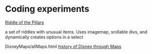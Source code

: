 <h1>Coding experiments </h1>

<a href="https://hawthy23.github.io/Riddles/RuinsMap.html"> Riddle of the Pillars </a>
         <p>a set of riddles with unusual items. Uses imagemap, srollable divs, and dynamically creates options in a select </p>
DisneyMaps/allMaps.html
<a href="https://hawthy23.github.io/Riddles/DisneyMaps/allMaps.html"> history of Disney through Maps  </a>
